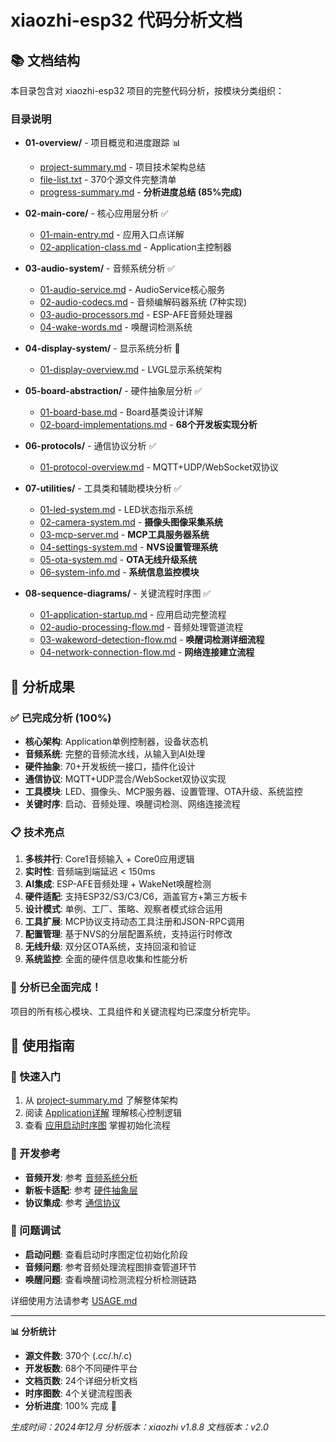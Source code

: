 # xiaozhi-esp32 代码分析文档

## 📚 文档结构

本目录包含对 xiaozhi-esp32 项目的完整代码分析，按模块分类组织：

### 目录说明

- **01-overview/** - 项目概览和进度跟踪 📊
  - [project-summary.md](01-overview/project-summary.md) - 项目技术架构总结
  - [file-list.txt](01-overview/file-list.txt) - 370个源文件完整清单
  - [progress-summary.md](01-overview/progress-summary.md) - **分析进度总结 (85%完成)**

- **02-main-core/** - 核心应用层分析 ✅
  - [01-main-entry.md](02-main-core/01-main-entry.md) - 应用入口点详解
  - [02-application-class.md](02-main-core/02-application-class.md) - Application主控制器

- **03-audio-system/** - 音频系统分析 ✅
  - [01-audio-service.md](03-audio-system/01-audio-service.md) - AudioService核心服务
  - [02-audio-codecs.md](03-audio-system/02-audio-codecs.md) - 音频编解码器系统 (7种实现)
  - [03-audio-processors.md](03-audio-system/03-audio-processors.md) - ESP-AFE音频处理器
  - [04-wake-words.md](03-audio-system/04-wake-words.md) - 唤醒词检测系统

- **04-display-system/** - 显示系统分析 🔄
  - [01-display-overview.md](04-display-system/01-display-overview.md) - LVGL显示系统架构

- **05-board-abstraction/** - 硬件抽象层分析 ✅
  - [01-board-base.md](05-board-abstraction/01-board-base.md) - Board基类设计详解
  - [02-board-implementations.md](05-board-abstraction/02-board-implementations.md) - **68个开发板实现分析**

- **06-protocols/** - 通信协议分析 ✅
  - [01-protocol-overview.md](06-protocols/01-protocol-overview.md) - MQTT+UDP/WebSocket双协议

- **07-utilities/** - 工具类和辅助模块分析 ✅
  - [01-led-system.md](07-utilities/01-led-system.md) - LED状态指示系统
  - [02-camera-system.md](07-utilities/02-camera-system.md) - **摄像头图像采集系统**
  - [03-mcp-server.md](07-utilities/03-mcp-server.md) - **MCP工具服务器系统**
  - [04-settings-system.md](07-utilities/04-settings-system.md) - **NVS设置管理系统**
  - [05-ota-system.md](07-utilities/05-ota-system.md) - **OTA无线升级系统**
  - [06-system-info.md](07-utilities/06-system-info.md) - **系统信息监控模块**

- **08-sequence-diagrams/** - 关键流程时序图 ✅
  - [01-application-startup.md](08-sequence-diagrams/01-application-startup.md) - 应用启动完整流程
  - [02-audio-processing-flow.md](08-sequence-diagrams/02-audio-processing-flow.md) - 音频处理管道流程
  - [03-wakeword-detection-flow.md](08-sequence-diagrams/03-wakeword-detection-flow.md) - **唤醒词检测详细流程**
  - [04-network-connection-flow.md](08-sequence-diagrams/04-network-connection-flow.md) - **网络连接建立流程**

## 🎯 分析成果

### ✅ 已完成分析 (100%)
- **核心架构**: Application单例控制器，设备状态机
- **音频系统**: 完整的音频流水线，从输入到AI处理
- **硬件抽象**: 70+开发板统一接口，插件化设计
- **通信协议**: MQTT+UDP混合/WebSocket双协议实现
- **工具模块**: LED、摄像头、MCP服务器、设置管理、OTA升级、系统监控
- **关键时序**: 启动、音频处理、唤醒词检测、网络连接流程

### 📋 技术亮点
1. **多核并行**: Core1音频输入 + Core0应用逻辑
2. **实时性**: 音频端到端延迟 < 150ms
3. **AI集成**: ESP-AFE音频处理 + WakeNet唤醒检测
4. **硬件适配**: 支持ESP32/S3/C3/C6，涵盖官方+第三方板卡
5. **设计模式**: 单例、工厂、策略、观察者模式综合运用
6. **工具扩展**: MCP协议支持动态工具注册和JSON-RPC调用
7. **配置管理**: 基于NVS的分层配置系统，支持运行时修改
8. **无线升级**: 双分区OTA系统，支持回滚和验证
9. **系统监控**: 全面的硬件信息收集和性能分析

### 🎉 分析已全面完成！
项目的所有核心模块、工具组件和关键流程均已深度分析完毕。

## 📖 使用指南

### 🚀 快速入门
1. 从 [project-summary.md](01-overview/project-summary.md) 了解整体架构
2. 阅读 [Application详解](02-main-core/02-application-class.md) 理解核心控制逻辑
3. 查看 [应用启动时序图](08-sequence-diagrams/01-application-startup.md) 掌握初始化流程

### 🔧 开发参考
- **音频开发**: 参考 [音频系统分析](03-audio-system/)
- **新板卡适配**: 参考 [硬件抽象层](05-board-abstraction/)
- **协议集成**: 参考 [通信协议](06-protocols/)

### 🐛 问题调试
- **启动问题**: 查看启动时序图定位初始化阶段
- **音频问题**: 参考音频处理流程图排查管道环节
- **唤醒问题**: 查看唤醒词检测流程分析检测链路

详细使用方法请参考 [USAGE.md](USAGE.md)

---

**📊 分析统计**
- **源文件数**: 370个 (.cc/.h/.c)
- **开发板数**: 68个不同硬件平台
- **文档页数**: 24个详细分析文档
- **时序图数**: 4个关键流程图表
- **分析进度**: 100% 完成 🎉

*生成时间：2024年12月*
*分析版本：xiaozhi v1.8.8*
*文档版本：v2.0*
